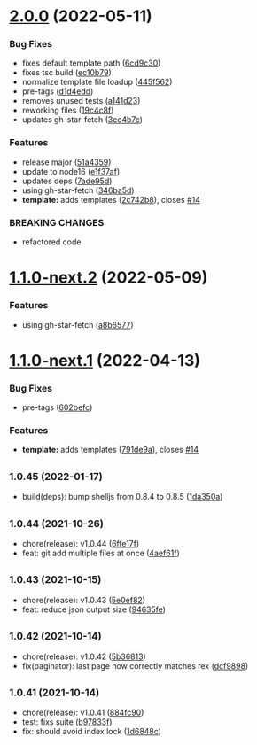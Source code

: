 # [2.0.0](https://github.com/simonecorsi/mawesome/compare/v1.0.45...v2.0.0) (2022-05-11)


### Bug Fixes

* fixes default template path ([6cd9c30](https://github.com/simonecorsi/mawesome/commit/6cd9c30b20acb0789668b9fd4cdbace2cb52d3ce))
* fixes tsc build ([ec10b79](https://github.com/simonecorsi/mawesome/commit/ec10b79a91bc5894d35b80026d3e216420e0721a))
* normalize template file loadup ([445f562](https://github.com/simonecorsi/mawesome/commit/445f562fb50567d995f0d080d4267fc8d494731b))
* pre-tags ([d1d4edd](https://github.com/simonecorsi/mawesome/commit/d1d4edd104affc69984905c8408e859c25c58443))
* removes unused tests ([a141d23](https://github.com/simonecorsi/mawesome/commit/a141d23972c31b3dbd7e9841168219ad42fa7a18))
* reworking files ([19c4c8f](https://github.com/simonecorsi/mawesome/commit/19c4c8f761b244ddccbc445cc34078bf932559d2))
* updates gh-star-fetch ([3ec4b7c](https://github.com/simonecorsi/mawesome/commit/3ec4b7cd53c1fe885a51fb64279047a201d535dc))


### Features

* release major ([51a4359](https://github.com/simonecorsi/mawesome/commit/51a4359d983be4c842410f0c62104fca1b28252f))
* update to node16 ([e1f37af](https://github.com/simonecorsi/mawesome/commit/e1f37af978ebcb7f770949476ac7d6bc788a1fc2))
* updates deps ([7ade95d](https://github.com/simonecorsi/mawesome/commit/7ade95df8566a59145652165400cddfd1afa4bed))
* using gh-star-fetch ([346ba5d](https://github.com/simonecorsi/mawesome/commit/346ba5d4b7ba6a71bab99f2dbe3c2d010beb67d5))
* **template:** adds templates ([2c742b8](https://github.com/simonecorsi/mawesome/commit/2c742b820558fd715de987178303c460f5871c29)), closes [#14](https://github.com/simonecorsi/mawesome/issues/14)


### BREAKING CHANGES

* refactored code

# [1.1.0-next.2](https://github.com/simonecorsi/mawesome/compare/v1.1.0-next.1...v1.1.0-next.2) (2022-05-09)


### Features

* using gh-star-fetch ([a8b6577](https://github.com/simonecorsi/mawesome/commit/a8b657735b9879636cc039d79fddcdca33ccf38e))

# [1.1.0-next.1](https://github.com/simonecorsi/mawesome/compare/v1.0.45...v1.1.0-next.1) (2022-04-13)


### Bug Fixes

* pre-tags ([602befc](https://github.com/simonecorsi/mawesome/commit/602befcb5494b5bfd74d2333899311b81ea9da6d))


### Features

* **template:** adds templates ([791de9a](https://github.com/simonecorsi/mawesome/commit/791de9ab504de50e2e9cb031b9e373d7cc0589c0)), closes [#14](https://github.com/simonecorsi/mawesome/issues/14)

## <small>1.0.45 (2022-01-17)</small>

- build(deps): bump shelljs from 0.8.4 to 0.8.5 ([1da350a](https://github.com/simonecorsi/mawesome/commit/1da350a))

## <small>1.0.44 (2021-10-26)</small>

- chore(release): v1.0.44 ([6ffe17f](https://github.com/simonecorsi/mawesome/commit/6ffe17f))
- feat: git add multiple files at once ([4aef61f](https://github.com/simonecorsi/mawesome/commit/4aef61f))

## <small>1.0.43 (2021-10-15)</small>

- chore(release): v1.0.43 ([5e0ef82](https://github.com/simonecorsi/mawesome/commit/5e0ef82))
- feat: reduce json output size ([94635fe](https://github.com/simonecorsi/mawesome/commit/94635fe))

## <small>1.0.42 (2021-10-14)</small>

- chore(release): v1.0.42 ([5b36813](https://github.com/simonecorsi/mawesome/commit/5b36813))
- fix(paginator): last page now correctly matches rex ([dcf9898](https://github.com/simonecorsi/mawesome/commit/dcf9898))

## <small>1.0.41 (2021-10-14)</small>

- chore(release): v1.0.41 ([884fc90](https://github.com/simonecorsi/mawesome/commit/884fc90))
- test: fixs suite ([b97833f](https://github.com/simonecorsi/mawesome/commit/b97833f))
- fix: should avoid index lock ([1d6848c](https://github.com/simonecorsi/mawesome/commit/1d6848c))
